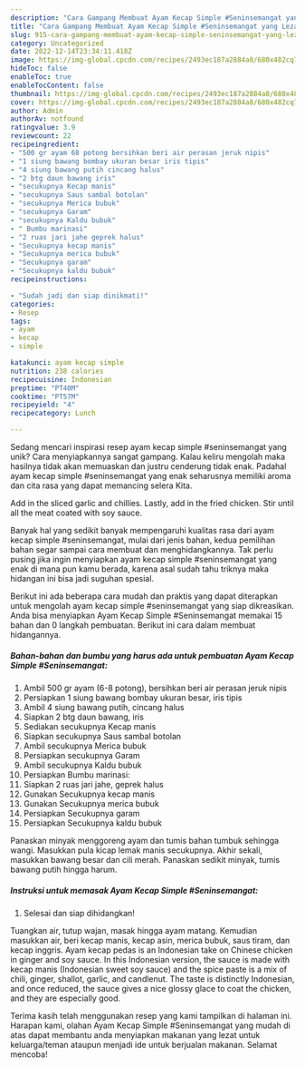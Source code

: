 ```yaml
---
description: "Cara Gampang Membuat Ayam Kecap Simple #Seninsemangat yang Lezat Sekali"
title: "Cara Gampang Membuat Ayam Kecap Simple #Seninsemangat yang Lezat Sekali"
slug: 915-cara-gampang-membuat-ayam-kecap-simple-seninsemangat-yang-lezat-sekali
category: Uncategorized
date: 2022-12-14T23:34:11.418Z
image: https://img-global.cpcdn.com/recipes/2493ec187a2884a8/680x482cq70/ayam-kecap-simple-seninsemangat-foto-resep-utama.jpg
hideToc: false
enableToc: true
enableTocContent: false
thumbnail: https://img-global.cpcdn.com/recipes/2493ec187a2884a8/680x482cq70/ayam-kecap-simple-seninsemangat-foto-resep-utama.jpg
cover: https://img-global.cpcdn.com/recipes/2493ec187a2884a8/680x482cq70/ayam-kecap-simple-seninsemangat-foto-resep-utama.jpg
author: Admin
authorAv: notfound
ratingvalue: 3.9
reviewcount: 22
recipeingredient:
- "500 gr ayam 68 potong bersihkan beri air perasan jeruk nipis"
- "1 siung bawang bombay ukuran besar iris tipis"
- "4 siung bawang putih cincang halus"
- "2 btg daun bawang iris"
- "secukupnya Kecap manis"
- "secukupnya Saus sambal botolan"
- "secukupnya Merica bubuk"
- "secukupnya Garam"
- "secukupnya Kaldu bubuk"
- " Bumbu marinasi"
- "2 ruas jari jahe geprek halus"
- "Secukupnya kecap manis"
- "Secukupnya merica bubuk"
- "Secukupnya garam"
- "Secukupnya kaldu bubuk"
recipeinstructions:

- "Sudah jadi dan siap dinikmati!"
categories:
- Resep
tags:
- ayam
- kecap
- simple

katakunci: ayam kecap simple 
nutrition: 238 calories
recipecuisine: Indonesian
preptime: "PT40M"
cooktime: "PT57M"
recipeyield: "4"
recipecategory: Lunch

---
```





Sedang mencari inspirasi resep ayam kecap simple #seninsemangat yang unik? Cara menyiapkannya sangat gampang. Kalau keliru mengolah maka hasilnya tidak akan memuaskan dan justru cenderung tidak enak. Padahal ayam kecap simple #seninsemangat yang enak seharusnya memiliki aroma dan cita rasa yang dapat memancing selera Kita.





Add in the sliced garlic and chillies. Lastly, add in the fried chicken. Stir until all the meat coated with soy sauce.

Banyak hal yang sedikit banyak mempengaruhi kualitas rasa dari ayam kecap simple #seninsemangat, mulai dari jenis bahan, kedua pemilihan bahan segar sampai cara membuat dan menghidangkannya. Tak perlu pusing jika ingin menyiapkan ayam kecap simple #seninsemangat yang enak di mana pun kamu berada, karena asal sudah tahu triknya maka hidangan ini bisa jadi suguhan spesial.






Berikut ini ada beberapa cara mudah dan praktis yang dapat diterapkan untuk mengolah ayam kecap simple #seninsemangat yang siap dikreasikan. Anda bisa menyiapkan Ayam Kecap Simple #Seninsemangat memakai 15 bahan dan 0 langkah pembuatan. Berikut ini cara dalam membuat hidangannya.

<!--inarticleads1-->

##### Bahan-bahan dan bumbu yang harus ada untuk pembuatan Ayam Kecap Simple #Seninsemangat:

1. Ambil 500 gr ayam (6-8 potong), bersihkan beri air perasan jeruk nipis
1. Persiapkan 1 siung bawang bombay ukuran besar, iris tipis
1. Ambil 4 siung bawang putih, cincang halus
1. Siapkan 2 btg daun bawang, iris
1. Sediakan secukupnya Kecap manis
1. Siapkan secukupnya Saus sambal botolan
1. Ambil secukupnya Merica bubuk
1. Persiapkan secukupnya Garam
1. Ambil secukupnya Kaldu bubuk
1. Persiapkan  Bumbu marinasi:
1. Siapkan 2 ruas jari jahe, geprek halus
1. Gunakan Secukupnya kecap manis
1. Gunakan Secukupnya merica bubuk
1. Persiapkan Secukupnya garam
1. Persiapkan Secukupnya kaldu bubuk


Panaskan minyak menggoreng ayam dan tumis bahan tumbuk sehingga wangi. Masukkan pula kicap lemak manis secukupnya. Akhir sekali, masukkan bawang besar dan cili merah. Panaskan sedikit minyak, tumis bawang putih hingga harum. 

<!--inarticleads2-->

##### Instruksi untuk memasak Ayam Kecap Simple #Seninsemangat:


1. Selesai dan siap dihidangkan!

Tuangkan air, tutup wajan, masak hingga ayam matang. Kemudian masukkan air, beri kecap manis, kecap asin, merica bubuk, saus tiram, dan kecap inggris. Ayam kecap pedas is an Indonesian take on Chinese chicken in ginger and soy sauce. In this Indonesian version, the sauce is made with kecap manis (Indonesian sweet soy sauce) and the spice paste is a mix of chili, ginger, shallot, garlic, and candlenut. The taste is distinctly Indonesian, and once reduced, the sauce gives a nice glossy glace to coat the chicken, and they are especially good. 

Terima kasih telah menggunakan resep yang kami tampilkan di halaman ini. Harapan kami, olahan Ayam Kecap Simple #Seninsemangat yang mudah di atas dapat membantu anda menyiapkan makanan yang lezat untuk keluarga/teman ataupun menjadi ide untuk berjualan makanan. Selamat mencoba!
